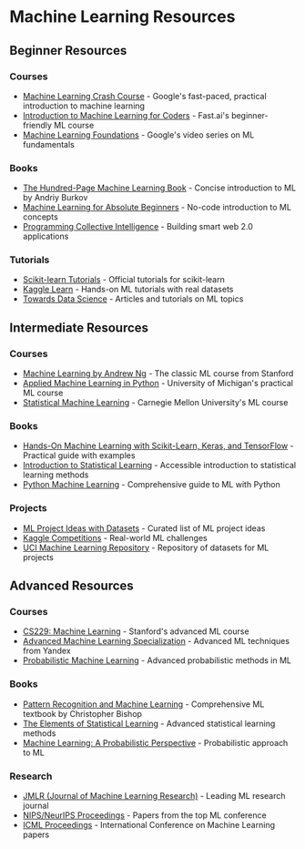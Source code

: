 # Machine Learning Resources

## Beginner Resources

### Courses

- [Machine Learning Crash Course](https://developers.google.com/machine-learning/crash-course) - Google's fast-paced, practical introduction to machine learning
- [Introduction to Machine Learning for Coders](https://course.fast.ai/Lessons/lesson1.html) - Fast.ai's beginner-friendly ML course
- [Machine Learning Foundations](https://www.youtube.com/playlist?list=PLOU2XLYxmsII9mzQ-Xxug4l2o04JBrkLV) - Google's video series on ML fundamentals

### Books

- [The Hundred-Page Machine Learning Book](http://themlbook.com/) - Concise introduction to ML by Andriy Burkov
- [Machine Learning for Absolute Beginners](https://www.amazon.com/Machine-Learning-Absolute-Beginners-Introduction/dp/1549617214) - No-code introduction to ML concepts
- [Programming Collective Intelligence](https://www.oreilly.com/library/view/programming-collective-intelligence/9780596529321/) - Building smart web 2.0 applications

### Tutorials

- [Scikit-learn Tutorials](https://scikit-learn.org/stable/tutorial/index.html) - Official tutorials for scikit-learn
- [Kaggle Learn](https://www.kaggle.com/learn/overview) - Hands-on ML tutorials with real datasets
- [Towards Data Science](https://towardsdatascience.com/) - Articles and tutorials on ML topics

## Intermediate Resources

### Courses

- [Machine Learning by Andrew Ng](https://www.coursera.org/learn/machine-learning) - The classic ML course from Stanford
- [Applied Machine Learning in Python](https://www.coursera.org/learn/python-machine-learning) - University of Michigan's practical ML course
- [Statistical Machine Learning](https://www.youtube.com/playlist?list=PL05umP7R6ij2XCvrRzLokX6EoHWaGA2cC) - Carnegie Mellon University's ML course

### Books

- [Hands-On Machine Learning with Scikit-Learn, Keras, and TensorFlow](https://www.oreilly.com/library/view/hands-on-machine-learning/9781492032632/) - Practical guide with examples
- [Introduction to Statistical Learning](https://www.statlearning.com/) - Accessible introduction to statistical learning methods
- [Python Machine Learning](https://www.packtpub.com/product/python-machine-learning-third-edition/9781789955750) - Comprehensive guide to ML with Python

### Projects

- [ML Project Ideas with Datasets](https://github.com/NirantK/awesome-project-ideas) - Curated list of ML project ideas
- [Kaggle Competitions](https://www.kaggle.com/competitions) - Real-world ML challenges
- [UCI Machine Learning Repository](https://archive.ics.uci.edu/ml/index.php) - Repository of datasets for ML projects

## Advanced Resources

### Courses

- [CS229: Machine Learning](https://cs229.stanford.edu/) - Stanford's advanced ML course
- [Advanced Machine Learning Specialization](https://www.coursera.org/specializations/aml) - Advanced ML techniques from Yandex
- [Probabilistic Machine Learning](https://www.youtube.com/playlist?list=PL05umP7R6ij2YE8rFggSfSiMSpBnPcwKY) - Advanced probabilistic methods in ML

### Books

- [Pattern Recognition and Machine Learning](https://www.microsoft.com/en-us/research/people/cmbishop/prml-book/) - Comprehensive ML textbook by Christopher Bishop
- [The Elements of Statistical Learning](https://hastie.su.domains/ElemStatLearn/) - Advanced statistical learning methods
- [Machine Learning: A Probabilistic Perspective](https://probml.github.io/pml-book/) - Probabilistic approach to ML

### Research

- [JMLR (Journal of Machine Learning Research)](https://www.jmlr.org/) - Leading ML research journal
- [NIPS/NeurIPS Proceedings](https://papers.nips.cc/) - Papers from the top ML conference
- [ICML Proceedings](https://proceedings.mlr.press/) - International Conference on Machine Learning papers
